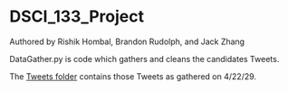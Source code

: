 # DSCI_133_Project

Authored by Rishik Hombal, Brandon Rudolph, and Jack Zhang

DataGather.py is code which gathers and cleans the candidates Tweets. 

The [Tweets folder](https://github.com/blazepower/DSCI_133_Project/tree/master/Tweets) contains those Tweets as gathered on 4/22/29.

